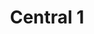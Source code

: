 ---
blog: http://central1.com/blog
instagram: https://instagram.com/central1_
linkedin: https://linkedin.com/company/central1
logohandle: central1
sort: central1
title: Central 1
twitter: https://x.com/Central1_
website: https://www.central1.com/
youtube: https://youtube.com/channel/UCcA64CegkVygolt5N7N5-1w
---
